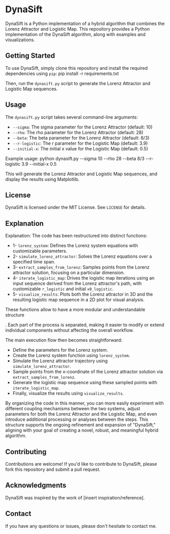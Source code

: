 DynaSift
========

DynaSift is a Python implementation of a hybrid algorithm that combines the Lorenz Attractor and Logistic Map. This repository provides a Python implementation of the DynaSift algorithm, along with examples and visualizations.

Getting Started
---------------

To use DynaSift, simply clone this repository and install the required dependencies using `pip`:
pip install -r requirements.txt

Then, run the `dynasift.py` script to generate the Lorenz Attractor and Logistic Map sequences.

Usage
-----

The `dynasift.py` script takes several command-line arguments:

* `--sigma`: The sigma parameter for the Lorenz Attractor (default: 10)
* `--rho`: The rho parameter for the Lorenz Attractor (default: 28)
* `--beta`: The beta parameter for the Lorenz Attractor (default: 8/3)
* `--r-logistic`: The r parameter for the Logistic Map (default: 3.9)
* `--initial-x`: The initial x value for the Logistic Map (default: 0.5)

Example usage:
python dynasift.py --sigma 10 --rho 28 --beta 8/3 --r-logistic 3.9 --initial-x 0.5

This will generate the Lorenz Attractor and Logistic Map sequences, and display the results using Matplotlib.

License
-------

DynaSift is licensed under the MIT License. See `LICENSE` for details.

Explanation
---------------

Explanation:
The code has been restructured into distinct functions:

* 1- `lorenz_system`: Defines the Lorenz system equations with customizable parameters.
* 2- `simulate_lorenz_attractor`: Solves the Lorenz equations over a specified time span.
* 3- `extract_samples_from_lorenz`: Samples points from the Lorenz attractor solution, focusing on a particular dimension.
* 4- `iterate_logistic_map`: Drives the logistic map iterations using an input sequence derived from the Lorenz attractor's path, with customizable `r_logistic` and initial `x0_logistic`.
* 5- `visualize_results`: Plots both the Lorenz attractor in 3D and the resulting logistic map sequence in a 2D plot for visual analysis.

These functions allow to have a more modular and understandable structure

. Each part of the process is separated, making it easier to modify or extend individual components without affecting the overall workflow.

The main execution flow then becomes straightforward:

* Define the parameters for the Lorenz system.
* Create the Lorenz system function using `lorenz_system`.
* Simulate the Lorenz attractor trajectory using `simulate_lorenz_attractor`.
* Sample points from the x-coordinate of the Lorenz attractor solution via `extract_samples_from_lorenz`.
* Generate the logistic map sequence using these sampled points with `iterate_logistic_map`.
* Finally, visualize the results using `visualize_results`.

By organizing the code in this manner, you can more easily experiment with different coupling mechanisms between the two systems, adjust parameters for both the Lorenz Attractor and the Logistic Map, and even introduce additional processing or analyses between the steps. This structure supports the ongoing refinement and expansion of "DynaSift," aligning with your goal of creating a novel, robust, and meaningful hybrid algorithm.

Contributing
------------

Contributions are welcome! If you'd like to contribute to DynaSift, please fork this repository and submit a pull request.

Acknowledgments
---------------

DynaSift was inspired by the work of [insert inspiration/reference].

Contact
-------

If you have any questions or issues, please don't hesitate to contact me.
